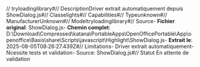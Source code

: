 // tryloadinglibrary#// DescriptionDriver extrait automatiquement depuis ShowDialog.js#// Classelights#// Capabilities#// Typeunknown#// ManufacturerUnknown#// Modeltryloadinglibrary#// Source- **Fichier original**: ShowDialog.js- **Chemin complet**: D:\Download\Compressed\katana\PortableApps\OpenOfficePortable\App\openoffice\Basis\share\Scripts\javascript\Highlight\ShowDialog.js- **Extrait le**: 2025-08-05T08:26:27.439Z#// Limitations- Driver extrait automatiquement- Ncessite tests et validation- Source: ShowDialog.js#// Statut En attente de validation